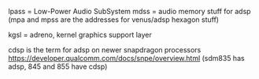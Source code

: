 lpass = Low-Power Audio SubSystem
mdss = audio memory stuff for adsp
(mpa and mpss are the addresses for venus/adsp hexagon stuff)

kgsl = adreno, kernel graphics support layer

cdsp is the term for adsp on newer snapdragon processors
https://developer.qualcomm.com/docs/snpe/overview.html
(sdm835 has adsp, 845 and 855 have cdsp)
